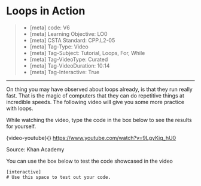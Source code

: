 # Loops in Action
> - [meta] code: V6 
> - [meta] Learning Objective: LO0
> - [meta] CSTA Standard: CPP.L2-05 
> - [meta] Tag-Type: Video
> - [meta] Tag-Subject: Tutorial, Loops, For, While
> - [meta] Tag-VideoType: Curated
> - [meta] Tag-VideoDuration: 10:14
> - [meta] Tag-Interactive: True

---

On thing you may have observed about loops already, is that they run really fast. That is the magic of computers that they can do repetitive things at incredible speeds. The following video will give you some more practice with loops.

While watching the video, type the code in the box below to see the results for yourself.

{video-youtube}{} https://www.youtube.com/watch?v=9LgyKiq_hU0

Source: Khan Academy

You can use the box below to test the code showcased in the video 

```
[interactive]
# Use this space to test out your code.
```
